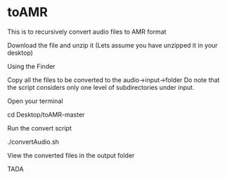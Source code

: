 # toAMR
This is to recursively convert audio files to AMR format

Download the file and unzip it (Lets assume you have unzipped it in your desktop)

Using the Finder 

Copy all the files to be converted to the audio->input->folder 
Do note that the script considers only one level of subdirectories under input.

Open your terminal

  cd Desktop/toAMR-master

Run the convert script

  ./convertAudio.sh
  
  
  View the converted files in the output folder 
  
  TADA
